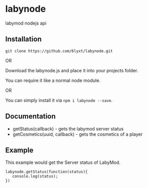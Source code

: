 # labynode
labymod nodejs api

## Installation
`git clone https://github.com/6lyxt/labynode.git`

OR

Download the labynode.js and place it into your projects folder.

You can require it like a normal node module.

OR

You can simply install it via `npm i labynode --save`.


## Documentation
 + getStatus(callback) - gets the labymod server status
 + getCosmetics(uuid, callback) - gets the cosmetics of a player
 
## Example
This example would get the Server status of LabyMod.
```
labynode.getStatus(function(status){
   console.log(status);
})
```
